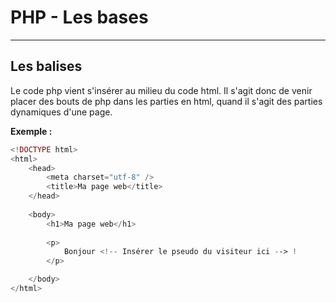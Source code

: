 # PHP - Les bases
---

## Les balises
Le code php vient s'insérer au milieu du code html. Il s'agit donc de venir placer des bouts de php dans les parties en html, quand il s'agit des parties dynamiques d'une page. 

**Exemple :**
```php
<!DOCTYPE html>
<html>
    <head>
        <meta charset="utf-8" />
        <title>Ma page web</title>
    </head>
    
    <body>
        <h1>Ma page web</h1>
        
        <p>
            Bonjour <!-- Insérer le pseudo du visiteur ici --> !
        </p>

    </body>
</html>
```